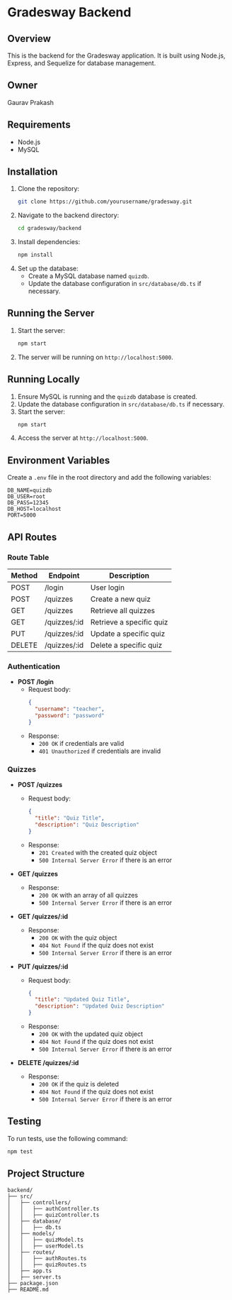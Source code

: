 # Gradesway Backend

## Overview
This is the backend for the Gradesway application. It is built using Node.js, Express, and Sequelize for database management.

## Owner
Gaurav Prakash

## Requirements
- Node.js
- MySQL

## Installation
1. Clone the repository:
    ```sh
    git clone https://github.com/yourusername/gradesway.git
    ```
2. Navigate to the backend directory:
    ```sh
    cd gradesway/backend
    ```
3. Install dependencies:
    ```sh
    npm install
    ```
4. Set up the database:
    - Create a MySQL database named `quizdb`.
    - Update the database configuration in `src/database/db.ts` if necessary.

## Running the Server
1. Start the server:
    ```sh
    npm start
    ```
2. The server will be running on `http://localhost:5000`.

## Running Locally
1. Ensure MySQL is running and the `quizdb` database is created.
2. Update the database configuration in `src/database/db.ts` if necessary.
3. Start the server:
    ```sh
    npm start
    ```
4. Access the server at `http://localhost:5000`.

## Environment Variables
Create a `.env` file in the root directory and add the following variables:
```
DB_NAME=quizdb
DB_USER=root
DB_PASS=12345
DB_HOST=localhost
PORT=5000
```

## API Routes

### Route Table
| Method | Endpoint         | Description                  |
|--------|------------------|------------------------------|
| POST   | /login           | User login                   |
| POST   | /quizzes         | Create a new quiz            |
| GET    | /quizzes         | Retrieve all quizzes         |
| GET    | /quizzes/:id     | Retrieve a specific quiz     |
| PUT    | /quizzes/:id     | Update a specific quiz       |
| DELETE | /quizzes/:id     | Delete a specific quiz       |

### Authentication
- **POST /login**
  - Request body:
    ```json
    {
      "username": "teacher",
      "password": "password"
    }
    ```
  - Response:
    - `200 OK` if credentials are valid
    - `401 Unauthorized` if credentials are invalid

### Quizzes
- **POST /quizzes**
  - Request body:
    ```json
    {
      "title": "Quiz Title",
      "description": "Quiz Description"
    }
    ```
  - Response:
    - `201 Created` with the created quiz object
    - `500 Internal Server Error` if there is an error

- **GET /quizzes**
  - Response:
    - `200 OK` with an array of all quizzes
    - `500 Internal Server Error` if there is an error

- **GET /quizzes/:id**
  - Response:
    - `200 OK` with the quiz object
    - `404 Not Found` if the quiz does not exist
    - `500 Internal Server Error` if there is an error

- **PUT /quizzes/:id**
  - Request body:
    ```json
    {
      "title": "Updated Quiz Title",
      "description": "Updated Quiz Description"
    }
    ```
  - Response:
    - `200 OK` with the updated quiz object
    - `404 Not Found` if the quiz does not exist
    - `500 Internal Server Error` if there is an error

- **DELETE /quizzes/:id**
  - Response:
    - `200 OK` if the quiz is deleted
    - `404 Not Found` if the quiz does not exist
    - `500 Internal Server Error` if there is an error

## Testing
To run tests, use the following command:
```sh
npm test
```

## Project Structure
```
backend/
├── src/
│   ├── controllers/
│   │   ├── authController.ts
│   │   ├── quizController.ts
│   ├── database/
│   │   ├── db.ts
│   ├── models/
│   │   ├── quizModel.ts
│   │   ├── userModel.ts
│   ├── routes/
│   │   ├── authRoutes.ts
│   │   ├── quizRoutes.ts
│   ├── app.ts
│   ├── server.ts
├── package.json
├── README.md
```
